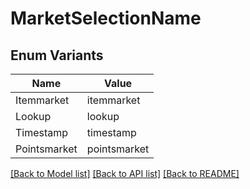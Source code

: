 # MarketSelectionName

## Enum Variants

| Name | Value |
|---- | -----|
| Itemmarket | itemmarket |
| Lookup | lookup |
| Timestamp | timestamp |
| Pointsmarket | pointsmarket |


[[Back to Model list]](../README.md#documentation-for-models) [[Back to API list]](../README.md#documentation-for-api-endpoints) [[Back to README]](../README.md)


